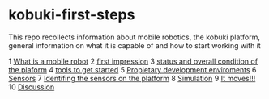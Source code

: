# kobuki-first-steps
This repo recollects information about mobile robotics, the kobuki platform, general information on what it is capable of and how to start working with it 

1 [What is a mobile robot](1_what_is_a_mobile_robot.md)
2 [first impression](2_kobuki_first_impression.md)
3 [status and overall condition of the plaform](3_kobuki_condition.md)
4 [tools to get started](4_tools.md)
5 [Propietary development enviroments](5_IDE.md)
6 [Sensors](6_sensors.md)
7 [Identifing the sensors on the platform](7_on_platform.md)
8 [Simulation](8_simulation.md)
9 [It moves!!!](9_first_steps.md)
10 [Discussion](10_discussion.md)